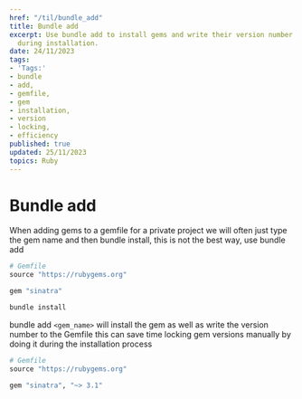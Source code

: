 ```yaml
---
href: "/til/bundle_add"
title: Bundle add
excerpt: Use bundle add to install gems and write their version number to the Gemfile
  during installation.
date: 24/11/2023
tags:
- 'Tags:'
- bundle
- add,
- gemfile,
- gem
- installation,
- version
- locking,
- efficiency
published: true
updated: 25/11/2023
topics: Ruby
---
```


# Bundle add

When adding gems to a gemfile for a private project we will often just type the gem name and then bundle install, this is not the best way,
use bundle add

```ruby
# Gemfile
source "https://rubygems.org"

gem "sinatra"
```

```sh
bundle install
```

bundle add `<gem_name>` will install the gem as well as write the version number to the Gemfile this can save time locking gem versions manually by doing it during the installation process

```ruby
# Gemfile
source "https://rubygems.org"

gem "sinatra", "~> 3.1"
```